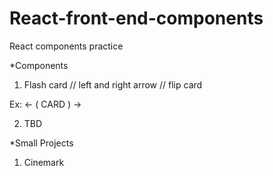 # React-front-end-components

React components practice

\*Components

1. Flash card
   // left and right arrow
   // flip card

Ex:
<- ( CARD ) ->

2. TBD

\*Small Projects

1. Cinemark
